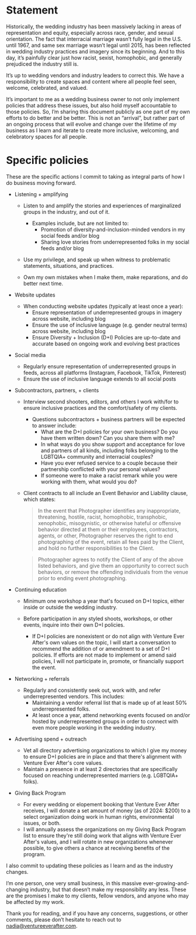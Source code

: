 # Statement

Historically, the wedding industry has been massively lacking in areas of representation and equity, especially across race, gender, and sexual orientation. The fact that interracial marriage wasn’t fully legal in the U.S. until 1967, and same sex marriage wasn’t legal until 2015, has been reflected in wedding industry practices and imagery since its beginning. And to this day, it’s painfully clear just how racist, sexist, homophobic, and generally prejudiced the industry still is.

It’s up to wedding vendors and industry leaders to correct this. We have a responsibility to create spaces and content where all people feel seen, welcome, celebrated, and valued. 

It’s important to me as a wedding business owner to not only implement policies that address these issues, but also hold myself accountable to those policies. So, I’m sharing this document publicly as one part of my own efforts to do better and be better. This is not an “arrival”, but rather part of an ongoing process that will evolve and change over the lifetime of my business as I learn and iterate to create more inclusive, welcoming, and celebratory spaces for all people.

# Specific policies

These are the specific actions I commit to taking as integral parts of how I do business moving forward. 


+ Listening + amplifying

   + Listen to and amplify the stories and experiences of marginalized groups in the industry, and out of it.
      + Examples include, but are not limited to:
         + Promotion of diversity-and-inclusion-minded vendors in my social feeds and/or blog
         + Sharing love stories from underrepresented folks in my social feeds and/or blog

   + Use my privilege, and speak up when witness to problematic statements, situations, and practices.

   + Own my own mistakes when I make them, make reparations, and do better next time.


+ Website updates

   + When conducting website updates (typically at least once a year):
      + Ensure representation of underrepresented groups in imagery across website, including blog
      + Ensure the use of inclusive language (e.g. gender neutral terms) across website, including blog
      + Ensure Diversity + Inclusion (D+I) Policies are up-to-date and accurate based on ongoing work and evolving best practices


+ Social media
  
   + Regularly ensure representation of underrepresented groups in feeds, across all platforms (Instagram, Facebook, TikTok, Pinterest)
   + Ensure the use of inclusive language extends to all social posts


+ Subcontractors, partners, + clients

   + Interview second shooters, editors, and others I work with/for to ensure inclusive practices and the comfort/safety of my clients.
      + Questions subcontractors + business partners will be expected to answer include:
         + What are the D+I policies for your own business? Do you have them written down? Can you share them with me?
         + In what ways do you show support and acceptance for love and partners of all kinds, including folks belonging to the LGBTQIA+ community and interracial couples?
         + Have you ever refused service to a couple because their partnership conflicted with your personal values?
         + If someone were to make a racist remark while you were working with them, what would you do?
   + Client contracts to all include an Event Behavior and Liability clause, which states:
      >In the event that Photographer identifies any inappropriate, threatening, hostile, racist, homophobic, transphobic, xenophobic, misogynistic, or otherwise hateful or offensive behavior directed at them or their employees, contractors, agents, or other, Photographer reserves the right to end photographing of the event, retain all fees paid by the Client, and hold no further responsibilities to the Client.


      >Photographer agrees to notify the Client of any of the above listed behaviors, and give them an opportunity to correct such behaviors, or remove the offending individuals from the venue prior to ending event photographing.


+ Continuing education 

   + Minimum one workshop a year that's focused on D+I topics, either inside or outside the wedding industry.

   + Before participation in any styled shoots, workshops, or other events, inquire into their own D+I policies. 
      + If D+I policies are nonexistent or do not align with Venture Ever After's own values on the topic, I will start a conversation to recommend the addition of or amendment to a set of D+I policies. If efforts are not made to implement or amend said policies, I will not participate in, promote, or financially support the event.
    

+ Networking + referrals

   + Regularly and consistently seek out, work with, and refer underrepresented vendors. This includes:
      + Maintaining a vendor referral list that is made up of at least 50% underrepresented folks.
      + At least once a year, attend networking events focused on and/or hosted by underrepresented groups in order to connect with even more people working in the wedding industry.


+ Advertising spend + outreach

   + Vet all directory advertising organizations to which I give my money to ensure D+I policies are in place and that there's alignment with Venture Ever After's core values.
   + Maintain a presence in at least 2 directories that are specifically focused on reaching underrepresented marriers (e.g. LGBTQIA+ folks).

 
+ Giving Back Program

   + For every wedding or elopement booking that Venture Ever After receives, I will donate a set amount of money (as of 2024: $200) to a select organization doing work in human rights, environmental issues, or both.
   + I will annually assess the organizations on my Giving Back Program list to ensure they're still doing work that aligns with Venture Ever After's values, and I will rotate in new organizations whenever possible, to give others a chance at receiving benefits of the program.


I also commit to updating these policies as I learn and as the industry changes. 

I’m one person, one very small business, in this massive ever-growing-and-changing industry, but that doesn’t make my responsibility any less. These are the promises I make to my clients, fellow vendors, and anyone who may be affected by my work. 

Thank you for reading, and if you have any concerns, suggestions, or other comments, please don’t hesitate to reach out to nadia@ventureeverafter.com.
